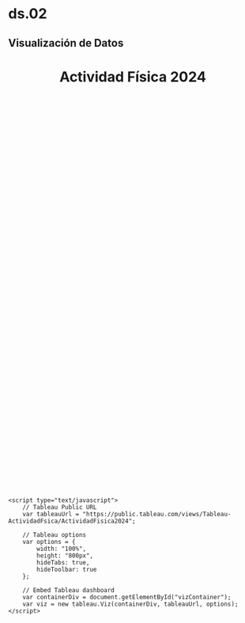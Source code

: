 # ds.02

## Visualización de Datos

<!DOCTYPE html>
<html lang="en">
<head>
    <meta charset="UTF-8">
    <meta name="viewport" content="width=device-width, initial-scale=1.0">
    <title>Actividad Física 2024</title>
    <script type="text/javascript" src="https://public.tableau.com/javascripts/api/tableau-2.min.js"></script>
</head>
<body>
    <h1 style="text-align: center;">Actividad Física 2024</h1>
    <div id="vizContainer" style="width: 100%; height: 800px;"></div>

    <script type="text/javascript">
        // Tableau Public URL
        var tableauUrl = "https://public.tableau.com/views/Tableau-ActividadFsica/ActividadFisica2024";
        
        // Tableau options
        var options = {
            width: "100%",
            height: "800px",
            hideTabs: true,
            hideToolbar: true
        };

        // Embed Tableau dashboard
        var containerDiv = document.getElementById("vizContainer");
        var viz = new tableau.Viz(containerDiv, tableauUrl, options);
    </script>
</body>
</html>

